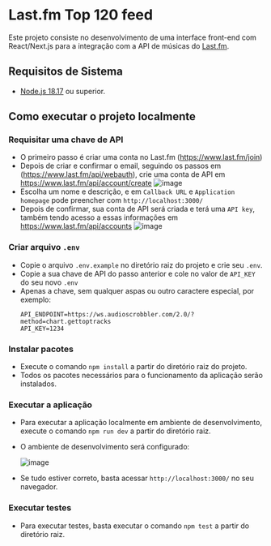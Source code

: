 # Last.fm Top 120 feed
Este projeto consiste no desenvolvimento de uma interface front-end com React/Next.js para a integração com a API de músicas do [Last.fm](https://www.last.fm/pt/home).

## Requisitos de Sistema
- [Node.js 18.17](https://nodejs.org/en) ou superior.

## Como executar o projeto localmente

### Requisitar uma chave de API
- O primeiro passo é criar uma conta no Last.fm (https://www.last.fm/join)
- Depois de criar e confirmar o email, seguindo os passos em (https://www.last.fm/api/webauth), crie uma conta de API em https://www.last.fm/api/account/create
  ![image](https://github.com/mathbraga/react-kendo/assets/31048764/7543215a-2f0e-4dc2-890b-8b1b5b738785)
- Escolha um nome e descrição, e em `Callback URL` e `Application homepage` pode preencher com `http://localhost:3000/`
- Depois de confirmar, sua conta de API será criada e terá uma `API key`, também tendo acesso a essas informações em https://www.last.fm/api/accounts
  ![image](https://github.com/mathbraga/react-kendo/assets/31048764/91e1393e-7d5f-4ee1-a17e-9ca5a48e92af)

### Criar arquivo `.env`
- Copie o arquivo `.env.example` no diretório raiz do projeto e crie seu `.env`.
- Copie a sua chave de API do passo anterior e cole no valor de `API_KEY` do seu novo `.env`
- Apenas a chave, sem qualquer aspas ou outro caractere especial, por exemplo:
  ```
  API_ENDPOINT=https://ws.audioscrobbler.com/2.0/?method=chart.gettoptracks
  API_KEY=1234
  ```

### Instalar pacotes
- Execute o comando `npm install` a partir do diretório raiz do projeto.
- Todos os pacotes necessários para o funcionamento da aplicação serão instalados.

### Executar a aplicação
- Para executar a aplicação localmente em ambiente de desenvolvimento, execute o comando `npm run dev` a partir do diretório raiz.
- O ambiente de desenvolvimento será configurado:
  
  ![image](https://github.com/mathbraga/react-kendo/assets/31048764/ac8fc41e-d548-4662-9233-6794f838982c)
- Se tudo estiver correto, basta acessar `http://localhost:3000/` no seu navegador.

### Executar testes
- Para executar testes, basta executar o comando `npm test` a partir do diretório raiz.



